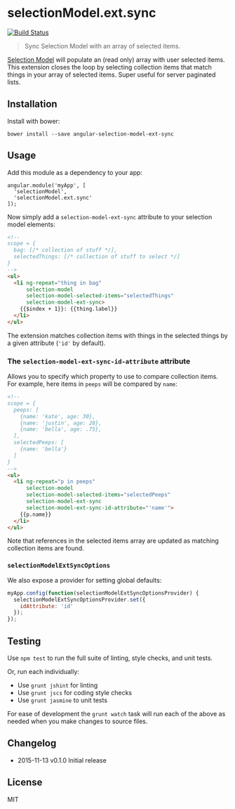 
# selectionModel.ext.sync

[![Build Status](https://secure.travis-ci.org/jtrussell/angular-selection-model-ext-sync.png?branch=master)](https://travis-ci.org/jtrussell/angular-selection-model-ext-sync)

> Sync Selection Model with an array of selected items.

[Selection Model](https://github.com/jtrussell/angular-selection-model) will
populate an (read only) array with user selected items. This extension closes
the loop by selecting collection items that match things in your array of
selected items. Super useful for server paginated lists.


## Installation

Install with bower:

```
bower install --save angular-selection-model-ext-sync
```


## Usage

Add this module as a dependency to your app:

```
angular.module('myApp', [
  'selectionModel',
  'selectionModel.ext.sync'
]);
```

Now simply add a `selection-model-ext-sync` attribute to your selection model
elements:

```html
<!--
scope = {
  bag: [/* collection of stuff */],
  selectedThings: [/* collection of stuff to select */]
}
-->
<ul>
  <li ng-repeat="thing in bag"
      selection-model
      selection-model-selected-items="selectedThings"
      selection-model-ext-sync>
    {{$index + 1}}: {{thing.label}}
  </li>
</ul>
```

The extension matches collection items with things in the selected things by a
given attribute (`'id'` by default).


### The `selection-model-ext-sync-id-attribute` attribute

Allows you to specify which property to use to compare collection items. For
example, here items in `peeps` will be compared by `name`:

```html
<!--
scope = {
  peeps: [
    {name: 'kate', age: 30},
    {name: 'justin', age: 28},
    {name: 'bella', age: .75},
  ],
  selectedPeeps: [
    {name: 'bella'}
  ]
}
-->
<ul>
  <li ng-repeat="p in peeps"
      selection-model
      selection-model-selected-items="selectedPeeps"
      selection-model-ext-sync
      selection-model-ext-sync-id-attribute="'name'">
    {{p.name}}
  </li>
</ul>
```

Note that references in the selected items array are updated as matching
collection items are found.


### `selectionModelExtSyncOptions` 

We also expose a provider for setting global defaults:

```javascript
myApp.config(function(selectionModelExtSyncOptionsProvider) {
  selectionModelExtSyncOptionsProvider.set({
    idAttribute: 'id'
  });
});
```


## Testing

Use `npm test` to run the full suite of linting, style checks, and unit tests.

Or, run each individually:

- Use `grunt jshint` for linting
- Use `grunt jscs` for coding style checks
- Use `grunt jasmine` to unit tests

For ease of development the `grunt watch` task will run each of the above as
needed when you make changes to source files.


## Changelog

- 2015-11-13 v0.1.0 Initial release


## License

MIT
